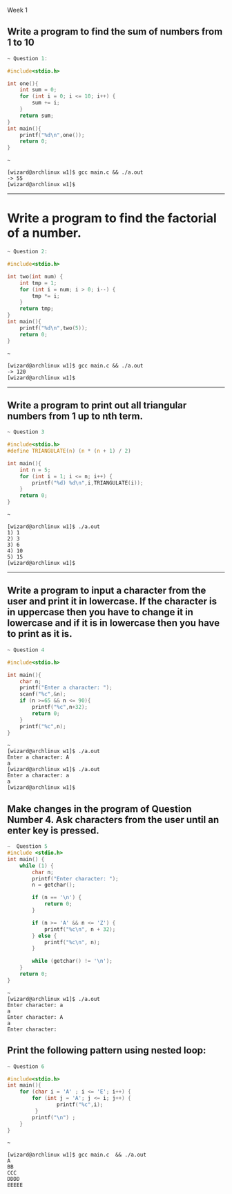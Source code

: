 Week 1
## Write a program to find the sum of numbers from 1 to 10
```c
~ Question 1:

#include<stdio.h>

int one(){
    int sum = 0;
    for (int i = 0; i <= 10; i++) {
        sum += i;
    }
    return sum;
}
int main(){
    printf("%d\n",one());
    return 0;
}
```
```
~

[wizard@archlinux w1]$ gcc main.c && ./a.out
-> 55
[wizard@archlinux w1]$ 
```
---
# Write a program to find the factorial of a number.

```c
~ Question 2:

#include<stdio.h>

int two(int num) {
    int tmp = 1;
    for (int i = num; i > 0; i--) {
        tmp *= i; 
    }
    return tmp;
}
int main(){
    printf("%d\n",two(5));
    return 0;
}
```

```
~

[wizard@archlinux w1]$ gcc main.c && ./a.out 
-> 120
[wizard@archlinux w1]$ 
```

---
## Write a program to print out all triangular numbers from 1 up to nth term.
```c
~ Question 3

#include<stdio.h>
#define TRIANGULATE(n) (n * (n + 1) / 2)

int main(){
    int n = 5;
    for (int i = 1; i <= n; i++) {
        printf("%d) %d\n",i,TRIANGULATE(i));
    }
    return 0;
}
```
```
~

[wizard@archlinux w1]$ ./a.out 
1) 1
2) 3
3) 6
4) 10
5) 15
[wizard@archlinux w1]$ 
```
---

## Write a program to input a character from the user and print it in lowercase. If the character is in uppercase then you have to change it in lowercase and if it is in lowercase then you have to print as it is.

```c
~ Question 4

#include<stdio.h>

int main(){
    char n;
    printf("Enter a character: ");
    scanf("%c",&n);
    if (n >=65 && n <= 90){
        printf("%c",n+32);
        return 0; 
    }
    printf("%c",n);
}

```
```
~
[wizard@archlinux w1]$ ./a.out 
Enter a character: A
a
[wizard@archlinux w1]$ ./a.out 
Enter a character: a
a
[wizard@archlinux w1]$ 
```

## Make changes in the program of Question Number 4. Ask characters from the user until an enter key is pressed.
```c
~  Question 5 
#include <stdio.h>
int main() {
    while (1) {
        char n;
        printf("Enter character: ");
        n = getchar();

        if (n == '\n') {
            return 0;
        }

        if (n >= 'A' && n <= 'Z') {
            printf("%c\n", n + 32);
        } else {
            printf("%c\n", n);
        }

        while (getchar() != '\n');
    }
    return 0;
}

```
```
~
[wizard@archlinux w1]$ ./a.out 
Enter character: a
a
Enter character: A
a
Enter character: 
```

## Print the following pattern using nested loop:
```c
~ Question 6

#include<stdio.h>
int main(){
    for (char i = 'A' ; i <= 'E'; i++) {
        for (int j = 'A'; j <= i; j++) {
                printf("%c",i);
         } 
        printf("\n") ;
    }
}
```
```
~

[wizard@archlinux w1]$ gcc main.c  && ./a.out
A
BB
CCC
DDDD
EEEEE
```

